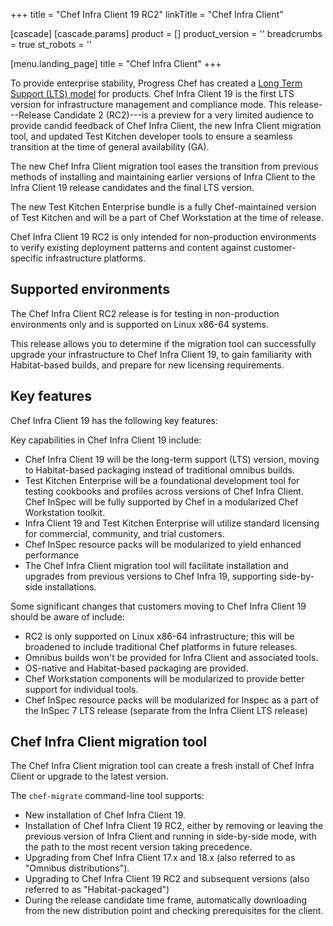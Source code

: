 +++
title = "Chef Infra Client 19 RC2"
linkTitle = "Chef Infra Client"

[cascade]
  [cascade.params]
    product = []
    product_version = ''
    breadcrumbs = true
    st_robots = ''

[menu.landing_page]
title = "Chef Infra Client"
+++

To provide enterprise stability, Progress Chef has created a [Long Term Support (LTS) model](https://www.chef.io/blog/long-term-support-progress-chef-providing-stability) for products.
Chef Infra Client 19 is the first LTS version for infrastructure management and compliance mode.
This release---Release Candidate 2 (RC2)---is a preview for a very limited audience to provide candid feedback of Chef Infra Client,
the new Infra Client migration tool, and updated Test Kitchen developer tools to ensure a seamless transition at the time of general availability (GA).

The new Chef Infra Client migration tool eases the transition from previous methods of installing and maintaining earlier versions of Infra Client to the Infra Client 19 release candidates and the final LTS version.

The new Test Kitchen Enterprise bundle is a fully Chef-maintained version of Test Kitchen and will be a part of Chef Workstation at the time of release.

Chef Infra Client 19 RC2 is only intended for non-production environments to verify existing deployment patterns and content against customer-specific infrastructure platforms.

## Supported environments

The Chef Infra Client RC2 release is for testing in non-production environments only and is supported on Linux x86-64 systems.

This release allows you to determine if the migration tool can successfully upgrade your infrastructure to Chef Infra Client 19, to gain familiarity with Habitat-based builds, and prepare for new licensing requirements.

## Key features

Chef Infra Client 19 has the following key features:

Key capabilities in Chef Infra Client 19 include:

- Chef Infra Client 19 will be the long-term support (LTS) version, moving to Habitat-based packaging instead of traditional omnibus builds.
- Test Kitchen Enterprise will be a foundational development tool for testing cookbooks and profiles across versions of Chef Infra Client.
  Chef InSpec will be fully supported by Chef in a modularized Chef Workstation toolkit.
- Infra Client 19 and Test Kitchen Enterprise will utilize standard licensing for commercial, community, and trial customers.
- Chef InSpec resource packs will be modularized to yield enhanced performance
- The Chef Infra Client migration tool will facilitate installation and upgrades from previous versions to Chef Infra 19, supporting side-by-side installations.

Some significant changes that customers moving to Chef Infra Client 19 should be aware of include:

- RC2 is only supported on Linux x86-64 infrastructure; this will be broadened to include traditional Chef platforms in future releases.
- Omnibus builds won't be provided for Infra Client and associated tools.
- OS-native and Habitat-based packaging are provided.
- Chef Workstation components will be modularized to provide better support for individual tools.
- Chef InSpec resource packs will be modularized for Inspec as a part of the InSpec 7 LTS release (separate from the Infra Client LTS release)

## Chef Infra Client migration tool

The Chef Infra Client migration tool can create a fresh install of Chef Infra Client or upgrade to the latest version.

The `chef-migrate` command-line tool supports:

- New installation of Chef Infra Client 19.
- Installation of Chef Infra Client 19 RC2, either by removing or leaving the previous version of Infra Client and running in side-by-side mode, with the path to the most recent version taking precedence.
- Upgrading from Chef Infra Client 17.x and 18.x (also referred to as "Omnibus distributions").
- Upgrading to Chef Infra Client 19 RC2 and subsequent versions (also referred to as "Habitat-packaged")
- During the release candidate time frame, automatically downloading from the new distribution point and checking prerequisites for the client.
